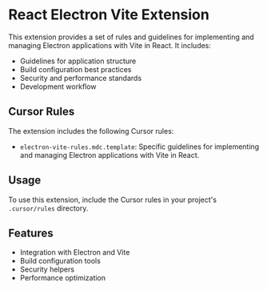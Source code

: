 # React Electron Vite Extension

This extension provides a set of rules and guidelines for implementing and managing Electron applications with Vite in React. It includes:

- Guidelines for application structure
- Build configuration best practices
- Security and performance standards
- Development workflow

## Cursor Rules

The extension includes the following Cursor rules:

- `electron-vite-rules.mdc.template`: Specific guidelines for implementing and managing Electron applications with Vite in React.

## Usage

To use this extension, include the Cursor rules in your project's `.cursor/rules` directory.

## Features

- Integration with Electron and Vite
- Build configuration tools
- Security helpers
- Performance optimization 